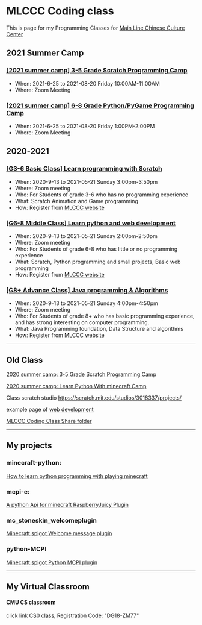 # MLCCC Coding class
 
This is page for my Programming Classes for <a target="_blank" href="http://mlccc.org">Main Line Chinese Culture Center</a>

## 2021 Summer Camp

### [[2021 summer camp] 3-5 Grade Scratch Programming Camp](./SummerCamp_Scratch/index.md)

- When: 2021-6-25 to 2021-08-20 Friday 10:00AM-11:00AM
- Where: Zoom Meeting

### [[2021 summer camp] 6-8 Grade Python/PyGame Programming Camp](./SummerCamp_Python_PyGame/index.md)

- When: 2021-6-25 to 2021-08-20 Friday 1:00PM-2:00PM
- Where: Zoom Meeting

## 2020-2021

### [[G3-6 Basic Class] Learn programming with Scratch](Scratch/index.md)

- When: 2020-9-13 to 2021-05-21 Sunday 3:00pm-3:50pm
- Where: Zoom meeting
- Who: For Students of grade 3-6 who has no programming experience
- What: Scratch Animation and Game programming
- How: Register from [MLCCC website](http://www.mlccc.org/)

### [[G6-8 Middle Class] Learn python and web development](./python/index.md)

- When: 2020-9-13 to 2021-05-21 Sunday 2:00pm-2:50pm
- Where: Zoom meeting
- Who: For Students of grade 6-8 who has little or no programming experience
- What: Scratch, Python programming and small projects, Basic web programming
- How: Register from [MLCCC website](http://www.mlccc.org/)

### [[G8+ Advance Class] Java programming & Algorithms](./Java/index.md)

- When: 2020-9-13 to 2021-05-21 Sunday 4:00pm-4:50pm
- Where: Zoom meeting
- Who: For Students of grade 8+ who has basic programming experience, and has strong interesting on computer programming.
- What: Java Programming foundation, Data Structure and algorithms
- How: Register from [MLCCC website](http://www.mlccc.org/)



<hr>

<!--
## MLCCC 2020 online Summer Camp Coding Classes

#### <a href="http://www.mlccc.org/MlcccV2/Forms/V2/Programs/Camp/SummerCamp.aspx"  target="_blank"> summer camp info link </a>

#### <a href="https://docs.google.com/document/d/1mQp7h046v4X_VSOHjRN2MO03S4MtN8X5Zs1uUbwksuU/edit?usp=sharing"  target="_blank"> class infomation</a>

-->
## Old Class

[2020 summer camp: 3-5 Grade Scratch Programming Camp](./SummerCamp_Scratch/index.md)

[2020 summer camp: Learn Python With minecraft Camp](./SummerCamp_Python_Minecraft/index.md)

Class scratch studio <a target="_blank"
                href="https://scratch.mit.edu/studios/3018337/projects/">https://scratch.mit.edu/studios/3018337/projects/</a>

example page of <a target="_blank" href="./samples/index.html">web development</a>

<a target="_blank" href="https://1drv.ms/u/s!Avm-0LBz8-Jhg4M4HD4vOYb3PJFYUA?e=2ZGBLU">MLCCC Coding Class Share folder</a>

------

## My projects

### minecraft-python:
<a href="https://stoneskin.github.io/python-minecraft"  target="_blank"> How to learn python programming with playing minecraft</a>

### mcpi-e:
<a href="https://stoneskin.github.io/mcpi-e/"  target="_blank">A python Api for minecraft RaspberryJuicy Plugin</a>

### mc_stoneskin_welcomeplugin
<a href="https://stoneskin.github.io/mc_stoneskin_welcomeplugin/"  target="_blank">Minecraft spigot Welcome message plugin </a>

### python-MCPI
<a href="https://github.com/stoneskin/minecraft_python_mcpi_plugin/" target="_blank">Minecraft spigot Python MCPI  plugin </a>

------

## My Virtual Classroom
#### CMU CS classroom
<p> click link <a target="_blank" href="https://academy.cs.cmu.edu/splash">CS0 class</a>, Registration Code:
        "DG18-ZM77" </p>
